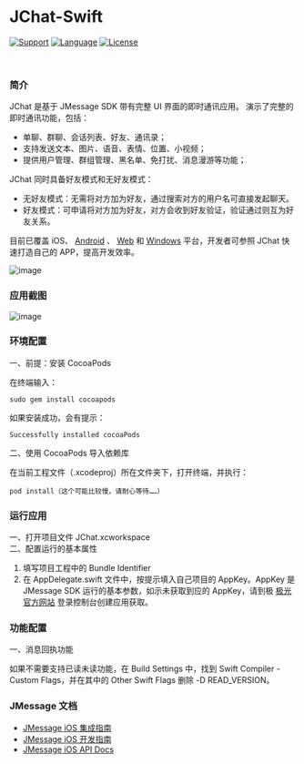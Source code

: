 # JChat-Swift

[![Support](https://img.shields.io/badge/support-iOS%208%2B%20-blue.svg?style=flat)](https://www.apple.com/nl/ios/)
[![Language](http://img.shields.io/badge/language-swift-brightgreen.svg?style=flat
		)](https://developer.apple.com/swift)
[![License](http://img.shields.io/badge/license-MIT-lightgrey.svg?style=flat
		)](http://mit-license.org)

​		
### 简介

JChat 是基于 JMessage SDK 带有完整 UI 界面的即时通讯应用。 演示了完整的即时通讯功能，包括：

* 单聊、群聊、会话列表、好友、通讯录；
* 支持发送文本、图片、语音、表情、位置、小视频；
* 提供用户管理、群组管理、黑名单、免打扰、消息漫游等功能；

JChat 同时具备好友模式和无好友模式：

* 无好友模式：无需将对方加为好友，通过搜索对方的用户名可直接发起聊天。
* 好友模式：可申请将对方加为好友，对方会收到好友验证，验证通过则互为好友关系。

目前已覆盖 iOS、 [Android](https://github.com/jpush/jchat-android) 、 [Web](https://github.com/jpush/jchat-web) 和 [Windows](https://github.com/jpush/jchat-windows) 平台，开发者可参照 JChat 快速打造自己的 APP，提高开发效率。

![image](Images/1.gif)

### 应用截图

![image](Images/2.jpg)

### 环境配置

一、前提：安装 CocoaPods 

在终端输入：

```
sudo gem install cocoapods
```
如果安装成功，会有提示：

```
Successfully installed cocoaPods
```

二、使用 CocoaPods 导入依赖库

在当前工程文件（.xcodeproj）所在文件夹下，打开终端，并执行：

```
pod install（这个可能比较慢，请耐心等待……）
```

### 运行应用

一、打开项目文件 JChat.xcworkspace
​	
二、配置运行的基本属性

1. 填写项目工程中的 Bundle Identifier
2. 在 AppDelegate.swift 文件中，按提示填入自己项目的 AppKey。AppKey 是 JMessage SDK 运行的基本参数，如示未获取到应的 AppKey，请到极 [极光官方网站](https://jiguang.cn) 登录控制台创建应用获取。

### 功能配置

一、消息回执功能

如果不需要支持已读未读功能，在 Build Settings 中，找到 Swift Compiler - Custom Flags，并在其中的 Other Swift Flags 删除 -D READ_VERSION。

### JMessage 文档

* [JMessage iOS 集成指南](https://docs.jiguang.cn/jmessage/client/jmessage_ios_guide/)
* [JMessage iOS 开发指南](https://docs.jiguang.cn/jmessage/client/im_sdk_ios/)
* [JMessage iOS API Docs](https://docs.jiguang.cn/jmessage/client/jmessage_ios_appledoc_html/)
